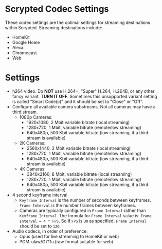 # Scrypted Codec Settings

These codec settings are the optimal settings for streaming destinations within Scrypted. Streaming destinations include:
* HomeKit
* Google Home
* Alexa
* Chromecast
* Web

# Settings

* h264 video. Do **NOT** use H.264+, "Super" H.264, H.264B, or any other fancy variant. **TURN IT OFF**. Sometimes this unsupported variant setting is called "Smart Code(c)" and it should be set to "Close" or "Off".
* Configure all available camera substreams. Not all cameras may have a third stream.
  * 1080p Cameras:
    * 1920x1080, 2 Mbit variable bitrate (local streaming)
    * 1280x720, 1 Mbit, variable bitrate (remote/low streaming)
    * 640x480p, 500 Kbit variable bitrate (low streaming, if a third stream is available)
  * 2K Cameras:
    * 2560x1440, 3 Mbit variable bitrate (local streaming)
    * 1280x720, 1 Mbit, variable bitrate (remote/low streaming)
    * 640x480p, 500 Kbit variable bitrate (low streaming, if a third stream is available)
  * 4K Cameras:
    * 3840x2160, 8 Mbit, variable bitrate (local streaming)
    * 1280x720, 1 Mbit, variable bitrate (remote/low streaming)
    * 640x480p, 500 Kbit variable bitrate (low streaming, if a third stream is available)
* 4 second keyframe interval
  * `Keyframe Interval` is the number of seconds between keyframes. `Frame Interval` is the number frames between keyframes.
  * Cameras are typically configured in `Frame Interval` rather than `Keyframe Interval`. The formula for `Frame Interval` value is: `Frame Interval = 4 * FPS`. So if `FPS` is `30` as specified, `Frame Interval` should be set to `120`.
* Audio codecs, in order of preference:
  * Opus (used for live streaming to HomeKit or web)
  * PCM-ulaw/G711u (raw format suitable for web)
